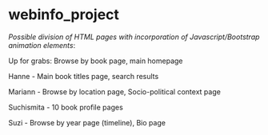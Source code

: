 # webinfo_project

_Possible division of HTML pages with incorporation of Javascript/Bootstrap animation elements_:

Up for grabs: Browse by book page, main homepage

Hanne - Main book titles page, search results

Mariann - Browse by location page, Socio-political context page

Suchismita - 10 book profile pages

Suzi - Browse by year page (timeline), Bio page

 
